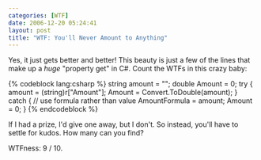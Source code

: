 ```yaml
---
categories: [WTF]
date: 2006-12-20 05:24:41
layout: post
title: "WTF: You'll Never Amount to Anything"
---
```

Yes, it just gets better and better! This beauty is just a few of the lines that make up a <em>huge</em> "property get" in C#. Count the WTFs in this crazy baby:

{% codeblock lang:csharp %}
string amount = "";
double Amount = 0;
try
{
	amount = (string)r["Amount"];
	Amount = Convert.ToDouble(amount);
}
catch
{
	// use formula rather than value
	AmountFormula = amount;
	Amount = 0;
}
{% endcodeblock %}

If I had a prize, I'd give one away, but I don't. So instead, you'll have to settle for kudos. How many can you find?

WTFness: 9 / 10.
